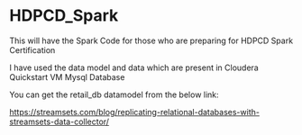 # HDPCD_Spark
This will have the Spark Code for those who are preparing for HDPCD Spark Certification

I have used the data model and data which are present in Cloudera Quickstart VM Mysql Database

You can get the retail_db datamodel from the below link:

https://streamsets.com/blog/replicating-relational-databases-with-streamsets-data-collector/
